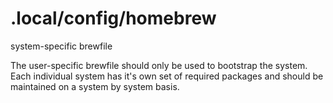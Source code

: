 # .local/config/homebrew

system-specific brewfile

The user-specific brewfile should only be used to bootstrap the system.
Each individual system has it's own set of required packages and should be maintained on a system by system basis.
